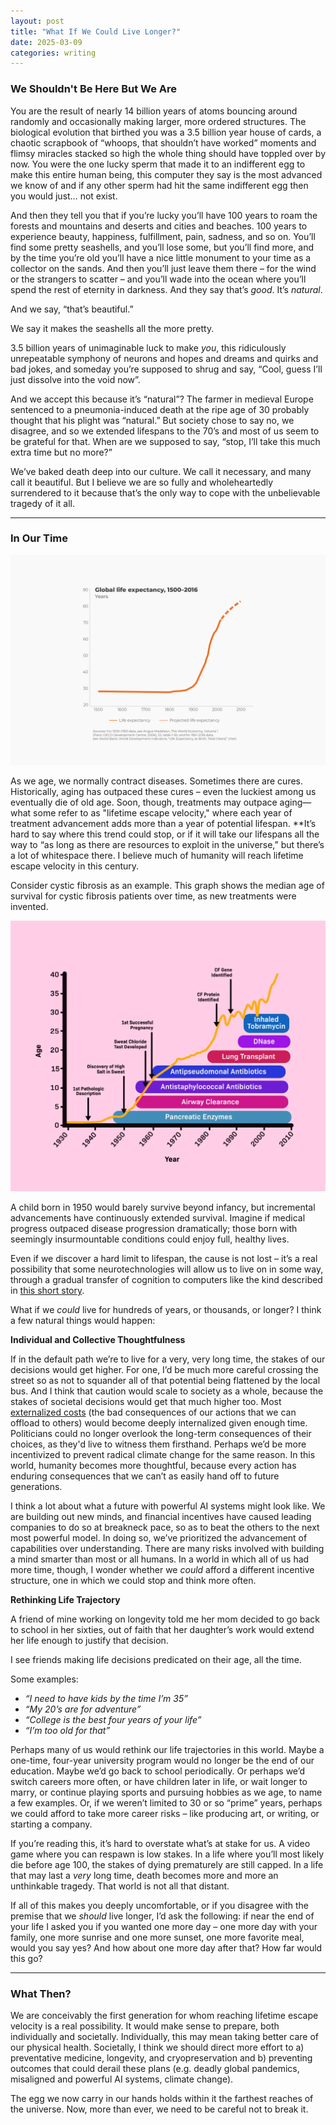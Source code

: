 ```yaml
---
layout: post
title: "What If We Could Live Longer?"
date: 2025-03-09
categories: writing
---
```


### We Shouldn't Be Here But We Are

You are the result of nearly 14 billion years of atoms bouncing around randomly and occasionally making larger, more ordered structures. The biological evolution that birthed you was a 3.5 billion year house of cards, a chaotic scrapbook of “whoops, that shouldn’t have worked” moments and flimsy miracles stacked so high the whole thing should have toppled over by now. You were the one lucky sperm that made it to an indifferent egg to make this entire human being, this computer they say is the most advanced we know of and if any other sperm had hit the same indifferent egg then you would just… not exist.

And then they tell you that if you’re lucky you’ll have 100 years to roam the forests and mountains and deserts and cities and beaches. 100 years to experience beauty, happiness, fulfillment, pain, sadness, and so on. You’ll find some pretty seashells, and you’ll lose some, but you’ll find more, and by the time you’re old you’ll have a nice little monument to your time as a collector on the sands. And then you’ll just leave them there – for the wind or the strangers to scatter – and you’ll wade into the ocean where you’ll spend the rest of eternity in darkness. And they say that’s _good_. It’s _natural_.

And we say, “that’s beautiful.”

We say it makes the seashells all the more pretty.

3.5 billion years of unimaginable luck to make _you_, this ridiculously unrepeatable symphony of neurons and hopes and dreams and quirks and bad jokes, and someday you’re supposed to shrug and say, “Cool, guess I’ll just dissolve into the void now”.

And we accept this because it’s “natural”? The farmer in medieval Europe sentenced to a pneumonia-induced death at the ripe age of 30 probably thought that his plight was “natural.” But society chose to say no, we disagree, and so we extended lifespans to the 70’s and most of us seem to be grateful for that. When are we supposed to say, “stop, I’ll take this much extra time but no more?”

We’ve baked death deep into our culture. We call it necessary, and many call it beautiful. But I believe we are so fully and wholeheartedly surrendered to it because that’s the only way to cope with the unbelievable tragedy of it all.

---

### In Our Time

![Life expectancy graph](/assets/images/life_expectancy_graph.png)

As we age, we normally contract diseases. Sometimes there are cures. Historically, aging has outpaced these cures – even the luckiest among us eventually die of old age. Soon, though, treatments may outpace aging—what some refer to as "lifetime escape velocity," where each year of treatment advancement adds more than a year of potential lifespan. \*\*It’s hard to say where this trend could stop, or if it will take our lifespans all the way to “as long as there are resources to exploit in the universe,” but there’s a lot of whitespace there. I believe much of humanity will reach lifetime escape velocity in this century.

Consider cystic fibrosis as an example. This graph shows the median age of survival for cystic fibrosis patients over time, as new treatments were invented.

![Cystic fibrosis graph](/assets/images/cf_graph.png)

A child born in 1950 would barely survive beyond infancy, but incremental advancements have continuously extended survival. Imagine if medical progress outpaced disease progression dramatically; those born with seemingly insurmountable conditions could enjoy full, healthy lives.

Even if we discover a hard limit to lifespan, the cause is not lost – it’s a real possibility that some neurotechnologies will allow us to live on in some way, through a gradual transfer of cognition to computers like the kind described in <a href="https://www.asimov.press/p/gentle-romance" target="_blank">this short story</a>.

What if we _could_ live for hundreds of years, or thousands, or longer? I think a few natural things would happen:

**Individual and Collective Thoughtfulness**

If in the default path we’re to live for a very, very long time, the stakes of our decisions would get higher. For one, I’d be much more careful crossing the street so as not to squander all of that potential being flattened by the local bus. And I think that caution would scale to society as a whole, because the stakes of societal decisions would get that much higher too. Most [externalized costs](https://en.wikipedia.org/wiki/Externality) (the bad consequences of our actions that we can offload to others) would become deeply internalized given enough time. Politicians could no longer overlook the long-term consequences of their choices, as they'd live to witness them firsthand. Perhaps we’d be more incentivized to prevent radical climate change for the same reason. In this world, humanity becomes more thoughtful, because every action has enduring consequences that we can’t as easily hand off to future generations.

I think a lot about what a future with powerful AI systems might look like. We are building out new minds, and financial incentives have caused leading companies to do so at breakneck pace, so as to beat the others to the next most powerful model. In doing so, we’ve prioritized the advancement of capabilities over understanding. There are many risks involved with building a mind smarter than most or all humans. In a world in which all of us had more time, though, I wonder whether we _could_ afford a different incentive structure, one in which we could stop and think more often.

**Rethinking Life Trajectory**

A friend of mine working on longevity told me her mom decided to go back to school in her sixties, out of faith that her daughter’s work would extend her life enough to justify that decision.

I see friends making life decisions predicated on their age, all the time.

Some examples:

- _“I need to have kids by the time I’m 35”_
- _“My 20’s are for adventure”_
- _“College is the best four years of your life”_
- _“I’m too old for that”_

Perhaps many of us would rethink our life trajectories in this world. Maybe a one-time, four-year university program would no longer be the end of our education. Maybe we’d go back to school periodically. Or perhaps we’d switch careers more often, or have children later in life, or wait longer to marry, or continue playing sports and pursuing hobbies as we age, to name a few examples. Or, if we weren’t limited to 30 or so “prime” years, perhaps we could afford to take more career risks – like producing art, or writing, or starting a company.

If you’re reading this, it’s hard to overstate what’s at stake for us. A video game where you can respawn is low stakes. In a life where you’ll most likely die before age 100, the stakes of dying prematurely are still capped. In a life that may last a _very_ long time, death becomes more and more an unthinkable tragedy. That world is not all that distant.

If all of this makes you deeply uncomfortable, or if you disagree with the premise that we _should_ live longer, I’d ask the following: if near the end of your life I asked you if you wanted one more day – one more day with your family, one more sunrise and one more sunset, one more favorite meal, would you say yes? And how about one more day after that? How far would this go?

---

### What Then?

We are conceivably the first generation for whom reaching lifetime escape velocity is a real possibility. It would make sense to prepare, both individually and societally. Individually, this may mean taking better care of our physical health. Societally, I think we should direct more effort to a) preventative medicine, longevity, and cryopreservation and b) preventing outcomes that could derail these plans (e.g. deadly global pandemics, misaligned and powerful AI systems, climate change).

The egg we now carry in our hands holds within it the farthest reaches of the universe. Now, more than ever, we need to be careful not to break it.
